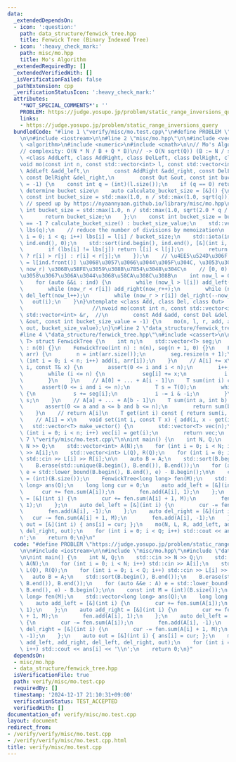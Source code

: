 ```yaml
---
data:
  _extendedDependsOn:
  - icon: ':question:'
    path: data_structure/fenwick_tree.hpp
    title: Fenwick Tree (Binary Indexed Tree)
  - icon: ':heavy_check_mark:'
    path: misc/mo.hpp
    title: Mo's Algorithm
  _extendedRequiredBy: []
  _extendedVerifiedWith: []
  _isVerificationFailed: false
  _pathExtension: cpp
  _verificationStatusIcon: ':heavy_check_mark:'
  attributes:
    '*NOT_SPECIAL_COMMENTS*': ''
    PROBLEM: https://judge.yosupo.jp/problem/static_range_inversions_query
    links:
    - https://judge.yosupo.jp/problem/static_range_inversions_query
  bundledCode: "#line 1 \"verify/misc/mo.test.cpp\"\n#define PROBLEM \"https://judge.yosupo.jp/problem/static_range_inversions_query\"\
    \n\n#include <iostream>\n\n#line 2 \"misc/mo.hpp\"\n\n#include <vector>\n#include\
    \ <algorithm>\n#include <numeric>\n#include <cmath>\n\n// Mo's Algorithm\n// https://snuke.hatenablog.com/entry/2016/07/01/000000\n\
    // complexity: O(N * N / B + Q * B)\n// -> O(N sqrt(Q)) (B := N / sqrt(Q))\ntemplate\
    \ <class AddLeft, class AddRight, class DelLeft, class DelRight, class Out>\n\
    void mo(const int n, const std::vector<int> l, const std::vector<int> r, const\
    \ AddLeft &add_left,\n        const AddRight &add_right, const DelLeft &del_left,\
    \ const DelRight &del_right,\n        const Out &out, const int bucket_size_value\
    \ = -1) {\n    const int q = (int)(l.size());\n    if (q == 0) return;\n    //\
    \ determine bucket size\n    auto calculate_bucket_size = [&]() {\n        //\
    \ const int bucket_size = std::max(1.0, n / std::max(1.0, sqrt(q)));\n       \
    \ // speed up by https://nyaannyaan.github.io/library/misc/mo.hpp\n        const\
    \ int bucket_size = std::max(1.0, n / std::max(1.0, sqrt(2.0 * q / 3.0)));\n \
    \       return bucket_size;\n    };\n    const int bucket_size = bucket_size_value\
    \ == -1 ? calculate_bucket_size() : bucket_size_value;\n    std::vector<int> ind(q),\
    \ lbs(q);\n    // reduce the number of divisions by memoization\n    for (int\
    \ i = 0; i < q; i++) lbs[i] = l[i] / bucket_size;\n    std::iota(ind.begin(),\
    \ ind.end(), 0);\n    std::sort(ind.begin(), ind.end(), [&](int i, int j) {\n\
    \        if (lbs[i] != lbs[j]) return l[i] < l[j];\n        return (lbs[i] & 1)\
    \ ? r[i] > r[j] : r[i] < r[j];\n    });\n    // \u4EE5\u524D\u306F now_l = now_r\
    \ = l[ind.front()] \u3068\u3057\u3066\u3044\u305F\u304C, \u3053\u308C\u306F [now_l,\
    \ now_r) \u306B\u5BFE\u3059\u308B\u7B54\u3048\u304C\n    // [0, 0) \u3068\u540C\
    \u3058\u3067\u306A\u3044\u3068\u58CA\u308C\u308B\n    int now_l = 0, now_r = 0;\n\
    \    for (auto &&i : ind) {\n        while (now_l > l[i]) add_left(--now_l);\n\
    \        while (now_r < r[i]) add_right(now_r++);\n        while (now_l < l[i])\
    \ del_left(now_l++);\n        while (now_r > r[i]) del_right(--now_r);\n     \
    \   out(i);\n    }\n}\ntemplate <class Add, class Del, class Out>            \
    \                      //\nvoid mo(const int n, const std::vector<int> &l, const\
    \ std::vector<int> &r,  //\n        const Add &add, const Del &del, const Out\
    \ &out, const int bucket_size_value = -1) {\n    mo(n, l, r, add, add, del, del,\
    \ out, bucket_size_value);\n}\n#line 2 \"data_structure/fenwick_tree.hpp\"\n\n\
    #line 4 \"data_structure/fenwick_tree.hpp\"\n#include <cassert>\n\ntemplate <class\
    \ T> struct FenwickTree {\n    int n;\n    std::vector<T> seg;\n    FenwickTree()\
    \ : n(0) {}\n    FenwickTree(int n) : n(n), seg(n + 1, 0) {}\n    FenwickTree(std::vector<T>&\
    \ arr) {\n        n = int(arr.size());\n        seg.resize(n + 1);\n        for\
    \ (int i = 0; i < n; i++) add(i, arr[i]);\n    }\n    // A[i] += x\n    void add(int\
    \ i, const T& x) {\n        assert(0 <= i and i < n);\n        i++;  // 1-indexed\n\
    \        while (i <= n) {\n            seg[i] += x;\n            i += i & -i;\n\
    \        }\n    }\n    // A[0] + ... + A[i - 1]\n    T sum(int i) const {\n  \
    \      assert(0 <= i and i <= n);\n        T s = T(0);\n        while (i > 0)\
    \ {\n            s += seg[i];\n            i -= i & -i;\n        }\n        return\
    \ s;\n    }\n    // A[a] + ... + A[b - 1]\n    T sum(int a, int b) const {\n \
    \       assert(0 <= a and a <= b and b <= n);\n        return sum(b) - sum(a);\n\
    \    }\n    // return A[i]\n    T get(int i) const { return sum(i, i + 1); }\n\
    \    // A[i] = x\n    void set(int i, const T x) { add(i, x - get(i)); }\n\n \
    \   std::vector<T> make_vector() {\n        std::vector<T> vec(n);\n        for\
    \ (int i = 0; i < n; i++) vec[i] = get(i);\n        return vec;\n    }\n};\n#line\
    \ 7 \"verify/misc/mo.test.cpp\"\n\nint main() {\n    int N, Q;\n    std::cin >>\
    \ N >> Q;\n    std::vector<int> A(N);\n    for (int i = 0; i < N; i++) std::cin\
    \ >> A[i];\n    std::vector<int> L(Q), R(Q);\n    for (int i = 0; i < Q; i++)\
    \ std::cin >> L[i] >> R[i];\n\n    auto B = A;\n    std::sort(B.begin(), B.end());\n\
    \    B.erase(std::unique(B.begin(), B.end()), B.end());\n    for (auto &&e : A)\
    \ e = std::lower_bound(B.begin(), B.end(), e) - B.begin();\n\n    const int M\
    \ = (int)(B.size());\n    FenwickTree<long long> fen(M);\n    std::vector<long\
    \ long> ans(Q);\n    long long cur = 0;\n    auto add_left = [&](int i) {\n  \
    \      cur += fen.sum(A[i]);\n        fen.add(A[i], 1);\n    };\n    auto add_right\
    \ = [&](int i) {\n        cur += fen.sum(A[i] + 1, M);\n        fen.add(A[i],\
    \ 1);\n    };\n    auto del_left = [&](int i) {\n        cur -= fen.sum(A[i]);\n\
    \        fen.add(A[i], -1);\n    };\n    auto del_right = [&](int i) {\n     \
    \   cur -= fen.sum(A[i] + 1, M);\n        fen.add(A[i], -1);\n    };\n    auto\
    \ out = [&](int i) { ans[i] = cur; };\n    mo(N, L, R, add_left, add_right, del_left,\
    \ del_right, out);\n    for (int i = 0; i < Q; i++) std::cout << ans[i] << '\\\
    n';\n    return 0;\n}\n"
  code: "#define PROBLEM \"https://judge.yosupo.jp/problem/static_range_inversions_query\"\
    \n\n#include <iostream>\n\n#include \"misc/mo.hpp\"\n#include \"data_structure/fenwick_tree.hpp\"\
    \n\nint main() {\n    int N, Q;\n    std::cin >> N >> Q;\n    std::vector<int>\
    \ A(N);\n    for (int i = 0; i < N; i++) std::cin >> A[i];\n    std::vector<int>\
    \ L(Q), R(Q);\n    for (int i = 0; i < Q; i++) std::cin >> L[i] >> R[i];\n\n \
    \   auto B = A;\n    std::sort(B.begin(), B.end());\n    B.erase(std::unique(B.begin(),\
    \ B.end()), B.end());\n    for (auto &&e : A) e = std::lower_bound(B.begin(),\
    \ B.end(), e) - B.begin();\n\n    const int M = (int)(B.size());\n    FenwickTree<long\
    \ long> fen(M);\n    std::vector<long long> ans(Q);\n    long long cur = 0;\n\
    \    auto add_left = [&](int i) {\n        cur += fen.sum(A[i]);\n        fen.add(A[i],\
    \ 1);\n    };\n    auto add_right = [&](int i) {\n        cur += fen.sum(A[i]\
    \ + 1, M);\n        fen.add(A[i], 1);\n    };\n    auto del_left = [&](int i)\
    \ {\n        cur -= fen.sum(A[i]);\n        fen.add(A[i], -1);\n    };\n    auto\
    \ del_right = [&](int i) {\n        cur -= fen.sum(A[i] + 1, M);\n        fen.add(A[i],\
    \ -1);\n    };\n    auto out = [&](int i) { ans[i] = cur; };\n    mo(N, L, R,\
    \ add_left, add_right, del_left, del_right, out);\n    for (int i = 0; i < Q;\
    \ i++) std::cout << ans[i] << '\\n';\n    return 0;\n}"
  dependsOn:
  - misc/mo.hpp
  - data_structure/fenwick_tree.hpp
  isVerificationFile: true
  path: verify/misc/mo.test.cpp
  requiredBy: []
  timestamp: '2024-12-17 21:10:31+09:00'
  verificationStatus: TEST_ACCEPTED
  verifiedWith: []
documentation_of: verify/misc/mo.test.cpp
layout: document
redirect_from:
- /verify/verify/misc/mo.test.cpp
- /verify/verify/misc/mo.test.cpp.html
title: verify/misc/mo.test.cpp
---
```

